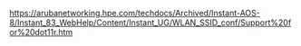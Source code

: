 https://arubanetworking.hpe.com/techdocs/Archived/Instant-AOS-8/Instant_83_WebHelp/Content/Instant_UG/WLAN_SSID_conf/Support%20for%20dot11r.htm
